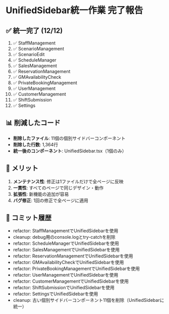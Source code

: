# UnifiedSidebar統一作業 完了報告

## ✅ 統一完了 (12/12)
1. ✅ StaffManagement
2. ✅ ScenarioManagement
3. ✅ ScenarioEdit
4. ✅ ScheduleManager
5. ✅ SalesManagement
6. ✅ ReservationManagement
7. ✅ GMAvailabilityCheck
8. ✅ PrivateBookingManagement
9. ✅ UserManagement
10. ✅ CustomerManagement
11. ✅ ShiftSubmission
12. ✅ Settings

## 📊 削減したコード
- **削除したファイル**: 11個の個別サイドバーコンポーネント
- **削除した行数**: 1,364行
- **統一後のコンポーネント**: UnifiedSidebar.tsx（1個のみ）

## 🎯 メリット
1. **メンテナンス性**: 修正は1ファイルだけで全ページに反映
2. **一貫性**: すべてのページで同じデザイン・動作
3. **拡張性**: 新機能の追加が容易
4. **バグ修正**: 1回の修正で全ページに適用

## 📝 コミット履歴
- refactor: StaffManagementでUnifiedSidebarを使用
- cleanup: debug用のconsole.logとtry-catchを削除
- refactor: ScheduleManagerでUnifiedSidebarを使用
- refactor: SalesManagementでUnifiedSidebarを使用
- refactor: ReservationManagementでUnifiedSidebarを使用
- refactor: GMAvailabilityCheckでUnifiedSidebarを使用
- refactor: PrivateBookingManagementでUnifiedSidebarを使用
- refactor: UserManagementでUnifiedSidebarを使用
- refactor: CustomerManagementでUnifiedSidebarを使用
- refactor: ShiftSubmissionでUnifiedSidebarを使用
- refactor: SettingsでUnifiedSidebarを使用
- cleanup: 古い個別サイドバーコンポーネント11個を削除（UnifiedSidebarに統一）

